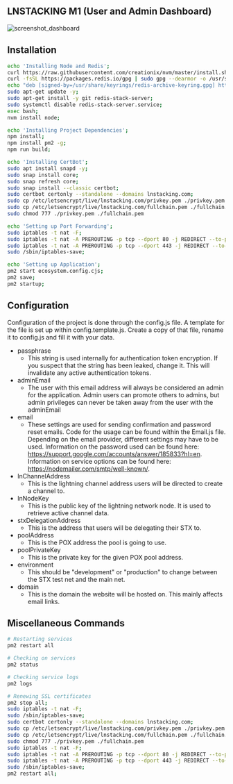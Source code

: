 ## LNSTACKING M1 (User and Admin Dashboard)

![screenshot_dashboard](lnstacking_dashboard.png)


## Installation

```bash
echo 'Installing Node and Redis';
curl https://raw.githubusercontent.com/creationix/nvm/master/install.sh | bash
curl -fsSL https://packages.redis.io/gpg | sudo gpg --dearmor -o /usr/share/keyrings/redis-archive-keyring.gpg;
echo "deb [signed-by=/usr/share/keyrings/redis-archive-keyring.gpg] https://packages.redis.io/deb $(lsb_release -cs) main" | sudo tee /etc/apt/sources.list.d/redis.list;
sudo apt-get update -y;
sudo apt-get install -y git redis-stack-server;
sudo systemctl disable redis-stack-server.service;
exec bash;
nvm install node;
```

```bash
echo 'Installing Project Dependencies';
npm install;
npm install pm2 -g;
npm run build;
```

```bash
echo 'Installing CertBot';
sudo apt install snapd -y;
sudo snap install core;
sudo snap refresh core;
sudo snap install --classic certbot;
sudo certbot certonly --standalone --domains lnstacking.com;
sudo cp /etc/letsencrypt/live/lnstacking.com/privkey.pem ./privkey.pem
sudo cp /etc/letsencrypt/live/lnstacking.com/fullchain.pem ./fullchain.pem
sudo chmod 777 ./privkey.pem ./fullchain.pem
```

```bash
echo 'Setting up Port Forwarding';
sudo iptables -t nat -F;
sudo iptables -t nat -A PREROUTING -p tcp --dport 80 -j REDIRECT --to-port 3000;
sudo iptables -t nat -A PREROUTING -p tcp --dport 443 -j REDIRECT --to-port 4000;
sudo /sbin/iptables-save;
```

```bash
echo 'Setting up Application';
pm2 start ecosystem.config.cjs;
pm2 save;
pm2 startup;
```

## Configuration

Configuration of the project is done through the config.js file. A template for the file is set up within config.template.js. Create a copy of that file, rename it to config.js and fill it with your data.

- passphrase
  - This string is used internally for authentication token encryption. If you suspect that the string has been leaked, change it. This will invalidate any active authentication tokens.
- adminEmail
  - The user with this email address will always be considered an admin for the application. Admin users can promote others to admins, but admin privileges can never be taken away from the user with the adminEmail
- email
  - These settings are used for sending confirmation and password reset emails. Code for the usage can be found within the Email.js file. Depending on the email provider, different settings may have to be used. Information on the password used can be found here: https://support.google.com/accounts/answer/185833?hl=en. Information on service options can be found here: https://nodemailer.com/smtp/well-known/.
- lnChannelAddress
  - This is the lightning channel address users will be directed to create a channel to.
- lnNodeKey
  - This is the public key of the lightning network node. It is used to retrieve active channel data.
- stxDelegationAddress
  - This is the address that users will be delegating their STX to.
- poolAddress
  - This is the POX address the pool is going to use.
- poolPrivateKey
  - This is the private key for the given POX pool address.
- environment
  - This should be "development" or "production" to change between the STX test net and the main net.
- domain
  - This is the domain the website will be hosted on. This mainly affects email links.

## Miscellaneous Commands

```bash
# Restarting services
pm2 restart all
```

```bash
# Checking on services
pm2 status
```

```bash
# Checking service logs
pm2 logs
```

```bash
# Renewing SSL certificates
pm2 stop all;
sudo iptables -t nat -F;
sudo /sbin/iptables-save;
sudo certbot certonly --standalone --domains lnstacking.com;
sudo cp /etc/letsencrypt/live/lnstacking.com/privkey.pem ./privkey.pem
sudo cp /etc/letsencrypt/live/lnstacking.com/fullchain.pem ./fullchain.pem
sudo chmod 777 ./privkey.pem ./fullchain.pem
sudo iptables -t nat -F;
sudo iptables -t nat -A PREROUTING -p tcp --dport 80 -j REDIRECT --to-port 3000;
sudo iptables -t nat -A PREROUTING -p tcp --dport 443 -j REDIRECT --to-port 4000;
sudo /sbin/iptables-save;
pm2 restart all;
```
